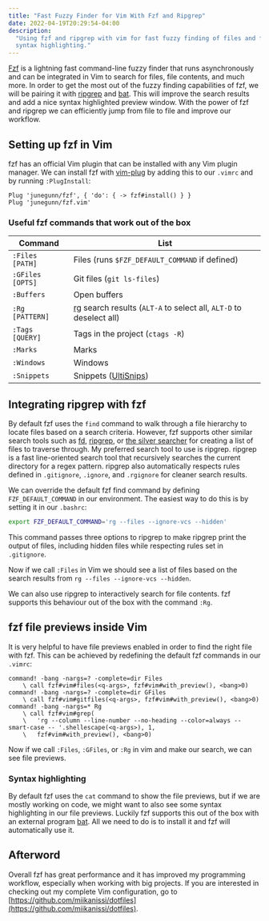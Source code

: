 ```yaml
---
title: "Fast Fuzzy Finder for Vim With Fzf and Ripgrep"
date: 2022-04-19T20:29:54-04:00
description:
  "Using fzf and ripgrep with vim for fast fuzzy finding of files and file contents with
  syntax highlighting."
---
```


[Fzf](https://github.com/junegunn/fzf) is a lightning fast command-line fuzzy finder
that runs asynchronously and can be integrated in Vim to search for files, file
contents, and much more. In order to get the most out of the fuzzy finding capabilities
of fzf, we will be pairing it with [ripgrep](https://github.com/BurntSushi/ripgrep) and
[bat](https://github.com/sharkdp/bat). This will improve the search results and add a
nice syntax highlighted preview window. With the power of fzf and ripgrep we can
efficiently jump from file to file and improve our workflow.

## Setting up fzf in Vim

fzf has an official Vim plugin that can be installed with any Vim plugin manager. We can
install fzf with [vim-plug](https://github.com/junegunn/vim-plug) by adding this to our
`.vimrc` and by running `:PlugInstall`:

```viml
Plug 'junegunn/fzf', { 'do': { -> fzf#install() } }
Plug 'junegunn/fzf.vim'
```

### Useful fzf commands that work out of the box

| Command          | List                                                                                                        |
| ---------------- | ----------------------------------------------------------------------------------------------------------- |
| `:Files [PATH]`  | Files (runs `$FZF_DEFAULT_COMMAND` if defined)                                                              |
| `:GFiles [OPTS]` | Git files (`git ls-files`)                                                                                  |
| `:Buffers`       | Open buffers                                                                                                |
| `:Rg [PATTERN]`  | [rg](https://github.com/BurntSushi/ripgrep) search results (`ALT-A` to select all, `ALT-D` to deselect all) |
| `:Tags [QUERY]`  | Tags in the project (`ctags -R`)                                                                            |
| `:Marks`         | Marks                                                                                                       |
| `:Windows`       | Windows                                                                                                     |
| `:Snippets`      | Snippets ([UltiSnips](https://github.com/SirVer/ultisnips))                                                 |

## Integrating ripgrep with fzf

By default fzf uses the `find` command to walk through a file hierarchy to locate files
based on a search criteria. However, fzf supports other similar search tools such as
[fd](https://github.com/sharkdp/fd), [ripgrep](https://github.com/BurntSushi/ripgrep),
or [the silver searcher](https://github.com/ggreer/the_silver_searcher) for creating a
list of files to traverse through. My preferred search tool to use is ripgrep. ripgrep
is a fast line-oriented search tool that recursively searches the current directory for
a regex pattern. ripgrep also automatically respects rules defined in `.gitignore`,
`.ignore`, and `.rgignore` for cleaner search results.

We can override the default fzf find command by defining `FZF_DEFAULT_COMMAND` in our
environment. The easiest way to do this is by setting it in our `.bashrc`:

```bash
export FZF_DEFAULT_COMMAND='rg --files --ignore-vcs --hidden'
```

This command passes three options to ripgrep to make ripgrep print the output of files,
including hidden files while respecting rules set in `.gitignore`.

Now if we call `:Files` in Vim we should see a list of files based on the search results
from `rg --files --ignore-vcs --hidden`.

We can also use ripgrep to interactively search for file contents. fzf supports this
behaviour out of the box with the command `:Rg`.

## fzf file previews inside Vim

It is very helpful to have file previews enabled in order to find the right file with
fzf. This can be achieved by redefining the default fzf commands in our `.vimrc`:

```viml
command! -bang -nargs=? -complete=dir Files
    \ call fzf#vim#files(<q-args>, fzf#vim#with_preview(), <bang>0)
command! -bang -nargs=? -complete=dir GFiles
    \ call fzf#vim#gitfiles(<q-args>, fzf#vim#with_preview(), <bang>0)
command! -bang -nargs=* Rg
    \ call fzf#vim#grep(
    \   'rg --column --line-number --no-heading --color=always --smart-case -- '.shellescape(<q-args>), 1,
    \   fzf#vim#with_preview(), <bang>0)
```

Now if we call `:Files`, `:GFiles`, or `:Rg` in vim and make our search, we can see file
previews.

### Syntax highlighting

By default fzf uses the `cat` command to show the file previews, but if we are mostly
working on code, we might want to also see some syntax highlighting in our file
previews. Luckily fzf supports this out of the box with an external program
[bat](https://github.com/sharkdp/bat). All we need to do is to install it and fzf will
automatically use it.

## Afterword

Overall fzf has great performance and it has improved my programming workflow,
especially when working with big projects. If you are interested in checking out my
complete Vim configuration, go to
[https://github.com/miikanissi/dotfiles](https://github.com/miikanissi/dotfiles).

